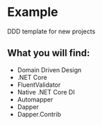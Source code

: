 # Example
DDD template for new projects

## What you will find:

- Domain Driven Design
- .NET Core
- FluentValidator 
- Native .NET Core DI
- Automapper
- Dapper
- Dapper.Contrib
